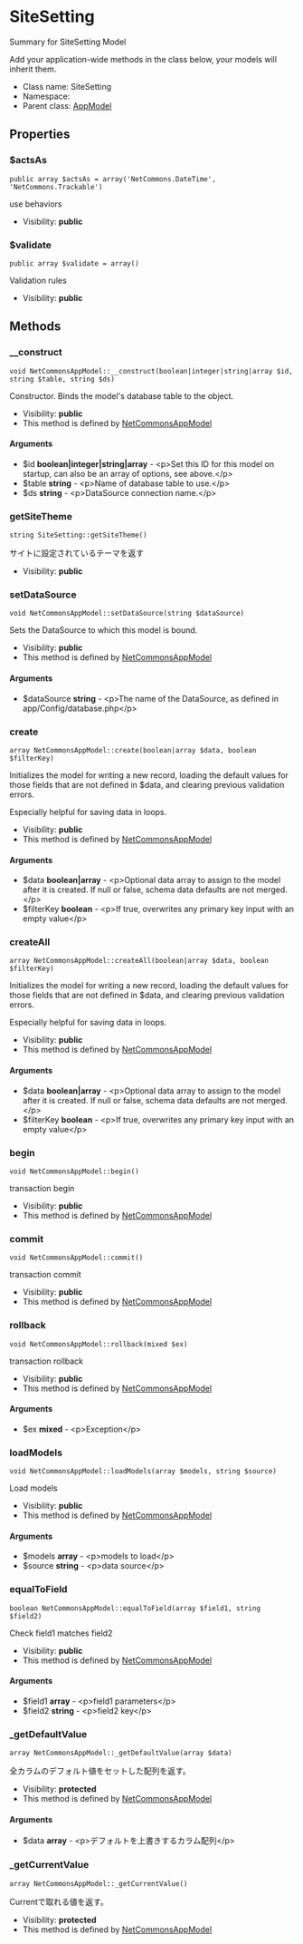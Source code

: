 SiteSetting
===============

Summary for SiteSetting Model

Add your application-wide methods in the class below, your models
will inherit them.


* Class name: SiteSetting
* Namespace: 
* Parent class: [AppModel](AppModel.md)





Properties
----------


### $actsAs

    public array $actsAs = array('NetCommons.DateTime', 'NetCommons.Trackable')

use behaviors



* Visibility: **public**


### $validate

    public array $validate = array()

Validation rules



* Visibility: **public**


Methods
-------


### __construct

    void NetCommonsAppModel::__construct(boolean|integer|string|array $id, string $table, string $ds)

Constructor. Binds the model's database table to the object.



* Visibility: **public**
* This method is defined by [NetCommonsAppModel](NetCommonsAppModel.md)


#### Arguments
* $id **boolean|integer|string|array** - &lt;p&gt;Set this ID for this model on startup,
can also be an array of options, see above.&lt;/p&gt;
* $table **string** - &lt;p&gt;Name of database table to use.&lt;/p&gt;
* $ds **string** - &lt;p&gt;DataSource connection name.&lt;/p&gt;



### getSiteTheme

    string SiteSetting::getSiteTheme()

サイトに設定されているテーマを返す



* Visibility: **public**




### setDataSource

    void NetCommonsAppModel::setDataSource(string $dataSource)

Sets the DataSource to which this model is bound.



* Visibility: **public**
* This method is defined by [NetCommonsAppModel](NetCommonsAppModel.md)


#### Arguments
* $dataSource **string** - &lt;p&gt;The name of the DataSource, as defined in app/Config/database.php&lt;/p&gt;



### create

    array NetCommonsAppModel::create(boolean|array $data, boolean $filterKey)

Initializes the model for writing a new record, loading the default values
for those fields that are not defined in $data, and clearing previous validation errors.

Especially helpful for saving data in loops.

* Visibility: **public**
* This method is defined by [NetCommonsAppModel](NetCommonsAppModel.md)


#### Arguments
* $data **boolean|array** - &lt;p&gt;Optional data array to assign to the model after it is created. If null or false,
  schema data defaults are not merged.&lt;/p&gt;
* $filterKey **boolean** - &lt;p&gt;If true, overwrites any primary key input with an empty value&lt;/p&gt;



### createAll

    array NetCommonsAppModel::createAll(boolean|array $data, boolean $filterKey)

Initializes the model for writing a new record, loading the default values
for those fields that are not defined in $data, and clearing previous validation errors.

Especially helpful for saving data in loops.

* Visibility: **public**
* This method is defined by [NetCommonsAppModel](NetCommonsAppModel.md)


#### Arguments
* $data **boolean|array** - &lt;p&gt;Optional data array to assign to the model after it is created. If null or false,
  schema data defaults are not merged.&lt;/p&gt;
* $filterKey **boolean** - &lt;p&gt;If true, overwrites any primary key input with an empty value&lt;/p&gt;



### begin

    void NetCommonsAppModel::begin()

transaction begin



* Visibility: **public**
* This method is defined by [NetCommonsAppModel](NetCommonsAppModel.md)




### commit

    void NetCommonsAppModel::commit()

transaction commit



* Visibility: **public**
* This method is defined by [NetCommonsAppModel](NetCommonsAppModel.md)




### rollback

    void NetCommonsAppModel::rollback(mixed $ex)

transaction rollback



* Visibility: **public**
* This method is defined by [NetCommonsAppModel](NetCommonsAppModel.md)


#### Arguments
* $ex **mixed** - &lt;p&gt;Exception&lt;/p&gt;



### loadModels

    void NetCommonsAppModel::loadModels(array $models, string $source)

Load models



* Visibility: **public**
* This method is defined by [NetCommonsAppModel](NetCommonsAppModel.md)


#### Arguments
* $models **array** - &lt;p&gt;models to load&lt;/p&gt;
* $source **string** - &lt;p&gt;data source&lt;/p&gt;



### equalToField

    boolean NetCommonsAppModel::equalToField(array $field1, string $field2)

Check field1 matches field2



* Visibility: **public**
* This method is defined by [NetCommonsAppModel](NetCommonsAppModel.md)


#### Arguments
* $field1 **array** - &lt;p&gt;field1 parameters&lt;/p&gt;
* $field2 **string** - &lt;p&gt;field2 key&lt;/p&gt;



### _getDefaultValue

    array NetCommonsAppModel::_getDefaultValue(array $data)

全カラムのデフォルト値をセットした配列を返す。



* Visibility: **protected**
* This method is defined by [NetCommonsAppModel](NetCommonsAppModel.md)


#### Arguments
* $data **array** - &lt;p&gt;デフォルトを上書きするカラム配列&lt;/p&gt;



### _getCurrentValue

    array NetCommonsAppModel::_getCurrentValue()

Currentで取れる値を返す。



* Visibility: **protected**
* This method is defined by [NetCommonsAppModel](NetCommonsAppModel.md)



